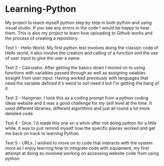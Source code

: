 # Learning-Python
My project to teach myself python step by step in both python and using visual studio. If you see any errors in the code I would be happy to hear them. This is also my project to learn how uploading to Github works and the process of creating a repository.



Test 1 - Hello World. My first python test involves doing the classsic code of Hello world, it also involve the creation and calling of a function and the use of user input to give the user a name.

Test 2 - Calculator. After getting the basics down I moved on to using functions with variables passed through as well as assigning vaiables straight from user input. Having worked previously with languages that need the variable defined it's weird to not need it but I'm getting the hang of it.

Test 3 - Hangman. I took this as a coding prompt from a python coding ideas website and it was a good challenge for my skill level at the time. It used different libraries, different algorithms and just all round a lot more detailed code.

Test 4 - Dice. I'd made this one on a whim after not doing python for a little while, it was to just remind myself how the specific pieces worked and get me back on track to learning Python.

Test 5 - URLs. I wished to move on to code that interacts with the system more as I enjoy learning how to integrate code with equipment, my first attempt at doing so involved working on accessing website code from using python.
